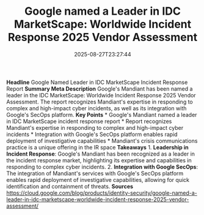 ﻿---
title: "Google named a Leader in IDC MarketScape: Worldwide Incident Response 2025 Vendor Assessment"
date: "2025-08-27T23:27:44"
category: "Markets"
summary: ""
slug: "google named a leader in idc marketscape worldwide incident "
source_urls:
  - "https://cloud.google.com/blog/products/identity-security/google-named-a-leader-in-idc-marketscape-worldwide-incident-response-2025-vendor-assessment/"
seo:
  title: "Google named a Leader in IDC MarketScape: Worldwide Incident Response 2025 Vendor Assessment | Hash n Hedge"
  description: ""
  keywords: ["news", "markets", "brief"]
---
**Headline** Google Named Leader in IDC MarketScape Incident Response Report  **Summary Meta Description** Google's Mandiant has been named a leader in the IDC MarketScape: Worldwide Incident Response 2025 Vendor Assessment. The report recognizes Mandiant's expertise in responding to complex and high-impact cyber incidents, as well as its integration with Google's SecOps platform.  **Key Points**  * Google's Mandiant named a leader in IDC MarketScape incident response report * Report recognizes Mandiant's expertise in responding to complex and high-impact cyber incidents * Integration with Google's SecOps platform enables rapid deployment of investigative capabilities * Mandiant's crisis communications practice is a unique offering in the IR space  **Takeaways**  1. **Leadership in Incident Response**: Google's Mandiant has been recognized as a leader in the incident response market, highlighting its expertise and capabilities in responding to complex cyber incidents. 2. **Integration with Google SecOps**: The integration of Mandiant's services with Google's SecOps platform enables rapid deployment of investigative capabilities, allowing for quick identification and containment of threats.  **Sources** https://cloud.google.com/blog/products/identity-security/google-named-a-leader-in-idc-marketscape-worldwide-incident-response-2025-vendor-assessment/ 
